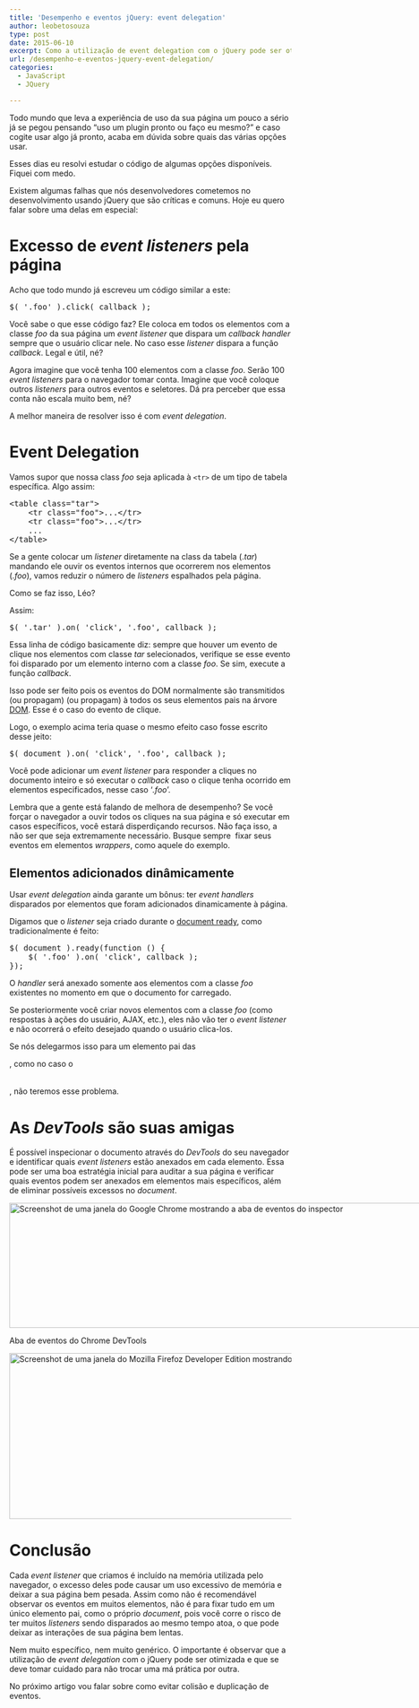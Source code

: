 ```yaml
---
title: 'Desempenho e eventos jQuery: event delegation'
author: leobetosouza
type: post
date: 2015-06-10
excerpt: Como a utilização de event delegation com o jQuery pode ser otimizada.
url: /desempenho-e-eventos-jquery-event-delegation/
categories:
  - JavaScript
  - JQuery

---
```

Todo mundo que leva a experiência de uso da sua página um pouco a sério já se pegou pensando &#8220;uso um plugin pronto ou faço eu mesmo?&#8221; e caso cogite usar algo já pronto, acaba em dúvida sobre quais das várias opções usar.

Esses dias eu resolvi estudar o código de algumas opções disponíveis. Fiquei com medo.

Existem algumas falhas que nós desenvolvedores cometemos no desenvolvimento usando jQuery que são críticas e comuns. Hoje eu quero falar sobre uma delas em especial:

# Excesso de _event listeners_ pela página

Acho que todo mundo já escreveu um código similar a este:

<pre class="lang-javascript">$( '.foo' ).click( callback );</pre>

Você sabe o que esse código faz? Ele coloca em todos os elementos com a classe _foo_ da sua página um _event listener_ que dispara um _callback handler_ sempre que o usuário clicar nele. No caso esse _listener_ dispara a função _callback_. Legal e útil, né?

Agora imagine que você tenha 100 elementos com a classe _foo_. Serão 100 _event listeners_ para o navegador tomar conta. Imagine que você coloque outros _listeners_ para outros eventos e seletores. Dá pra perceber que essa conta não escala muito bem, né?

A melhor maneira de resolver isso é com _event delegation_.

# Event Delegation

Vamos supor que nossa class _foo_ seja aplicada à `<tr>` de um tipo de tabela específica. Algo assim:

<pre class="lang-javascript">&lt;table class="tar"&gt;
    &lt;tr class="foo"&gt;...&lt;/tr&gt;
    &lt;tr class="foo"&gt;...&lt;/tr&gt;
    ...
&lt;/table&gt;</pre>

Se a gente colocar um _listener_ diretamente na class da tabela (._tar_) mandando ele ouvir os eventos internos que ocorrerem nos elementos (._foo_), vamos reduzir o número de _listeners_ espalhados pela página.

Como se faz isso, Léo?

Assim:

<pre class="lang-javascript">$( '.tar' ).on( 'click', '.foo', callback );</pre>

Essa linha de código basicamente diz: sempre que houver um evento de clique nos elementos com classe _tar_ selecionados, verifique se esse evento foi disparado por um elemento interno com a classe _foo_. Se sim, execute a função _callback_.

Isso pode ser feito pois os eventos do DOM normalmente são transmitidos (ou propagam) (ou propagam) à todos os seus elementos pais na árvore [DOM][1]. Esse é o caso do evento de clique.

Logo, o exemplo acima teria quase o mesmo efeito caso fosse escrito desse jeito:

<pre class="lang-javascript">$( document ).on( 'click', '.foo', callback );</pre>

Você pode adicionar um _event listener_ para responder a cliques no documento inteiro e só executar o _callback_ caso o clique tenha ocorrido em elementos especificados, nesse caso ‘_.foo_’.

Lembra que a gente está falando de melhora de desempenho? Se você forçar o navegador a ouvir todos os cliques na sua página e só executar em casos específicos, você estará disperdiçando recursos. Não faça isso, a não ser que seja extremamente necessário. Busque sempre  fixar seus eventos em elementos _wrappers_, como aquele <table> do exemplo.

## **Elementos adicionados dinâmicamente**

Usar _event delegation_ ainda garante um bônus: ter _event handlers_ disparados por elementos que foram adicionados dinamicamente à página.

Digamos que o _listener_ seja criado durante o [document ready][2], como tradicionalmente é feito:

<pre class="lang-javascript">$( document ).ready(function () {
    $( '.foo' ).on( 'click', callback );
});</pre>

O _handler_ será anexado somente aos elementos com a classe _foo_ existentes no momento em que o documento for carregado.

Se posteriormente você criar novos elementos com a classe _foo_ (como respostas à ações do usuário, AJAX, etc.), eles não vão ter o _event listener_ e não ocorrerá o efeito desejado quando o usuário clica-los.

Se nós delegarmos isso para um elemento pai das <tr class=&#8221;foo&#8221;>, como no caso o <table class=&#8221;tar&#8221;>, não teremos esse problema.

# As _DevTools_ são suas amigas

É possível inspecionar o documento através do _DevTools_ do seu navegador e identificar quais _event listeners_ estão anexados em cada elemento. Essa pode ser uma boa estratégia inicial para auditar a sua página e verificar quais eventos podem ser anexados em elementos mais específicos, além de eliminar possíveis excessos no _document_.

<div id="attachment_49318" style="width: 1450px" class="wp-caption alignnone">
  <a href="http://tableless.com.br/wp-content/uploads/2015/06/devtools-chrome-evtdelegation.jpg"><img class="size-full wp-image-49318" src="http://tableless.com.br/wp-content/uploads/2015/06/devtools-chrome-evtdelegation.jpg" alt="Screenshot de uma janela do Google Chrome mostrando a aba de eventos do inspector" width="1440" height="223" /></a>
  
  <p class="wp-caption-text">
    Aba de eventos do Chrome DevTools
  </p>
</div>

[<img class="alignnone size-full wp-image-49319" src="http://tableless.com.br/wp-content/uploads/2015/06/devtools-firefox-evtdelegation.jpg" alt="Screenshot de uma janela do Mozilla Firefoz Developer Edition mostrando os de eventos no inspector" width="1440" height="296" />][3]

# Conclusão

Cada _event listener_ que criamos é incluído na memória utilizada pelo navegador, o excesso deles pode causar um uso excessivo de memória e deixar a sua página bem pesada. Assim como não é recomendável observar os eventos em muitos elementos, não é para fixar tudo em um único elemento pai, como o próprio _document_, pois você corre o risco de ter muitos _listeners_ sendo disparados ao mesmo tempo atoa, o que pode deixar as interações de sua página bem lentas.

Nem muito específico, nem muito genérico. O importante é observar que a utilização de _event delegation_ com o jQuery pode ser otimizada e que se deve tomar cuidado para não trocar uma má prática por outra.

No próximo artigo vou falar sobre como evitar colisão e duplicação de eventos.

 [1]: https://developer.mozilla.org/pt-BR/docs/Glossario/DOM
 [2]: http://api.jquery.com/ready/
 [3]: http://tableless.com.br/wp-content/uploads/2015/06/devtools-firefox-evtdelegation.jpg